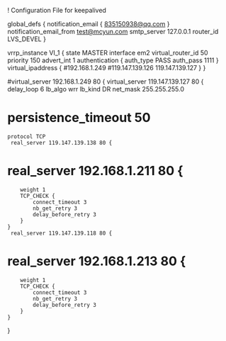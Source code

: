 ! Configuration File for keepalived

global_defs {
   notification_email {
        835150938@qq.com
   }
    notification_email_from test@mcyun.com
    smtp_server 127.0.0.1
    router_id LVS_DEVEL
}

vrrp_instance VI_1 {
    state MASTER
    interface em2
    virtual_router_id 50
    priority 150
    advert_int 1
    authentication {
        auth_type PASS
        auth_pass 1111
    }
    virtual_ipaddress {
      #192.168.1.249
      #119.147.139.126
      119.147.139.127
    }
}

#virtual_server 192.168.1.249 80 {
virtual_server 119.147.139.127 80 {
    delay_loop 6
    lb_algo wrr
    lb_kind DR
    net_mask 255.255.255.0
 #   persistence_timeout 50
    protocol TCP
     real_server 119.147.139.138 80 {
#    real_server 192.168.1.211 80 {
        weight 1
        TCP_CHECK {
            connect_timeout 3
            nb_get_retry 3
            delay_before_retry 3
        }
    }
     real_server 119.147.139.118 80 {
#    real_server 192.168.1.213 80 {
        weight 1
        TCP_CHECK {
            connect_timeout 3
            nb_get_retry 3
            delay_before_retry 3
        }
    }
}